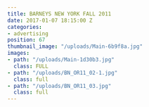 ```yaml
---
title: BARNEYS NEW YORK FALL 2011
date: 2017-01-07 18:15:00 Z
categories:
- advertising
position: 67
thumbnail_image: "/uploads/Main-6b9f8a.jpg"
images:
- path: "/uploads/Main-1d30b3.jpg"
  class: FULL
- path: "/uploads/BN_OR11_02-1.jpg"
  class: full
- path: "/uploads/BN_OR11_03.jpg"
  class: full
---
```


